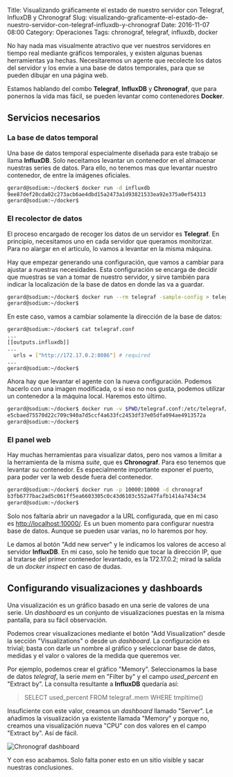 Title: Visualizando gráficamente el estado de nuestro servidor con Telegraf, InfluxDB y Chronograf
Slug: visualizando-graficamente-el-estado-de-nuestro-servidor-con-telegraf-influxdb-y-chronograf
Date: 2016-11-07 08:00
Category: Operaciones
Tags: chronograf, telegraf, influxdb, docker



No hay nada mas visualmente atractivo que ver nuestros servidores en tiempo real mediante gráficos temporales, y existen algunas buenas herramientas ya hechas. Necesitaremos un agente que recolecte los datos del servidor y los envíe a una base de datos temporales, para que se pueden dibujar en una página web.

Estamos hablando del combo **Telegraf**, **InfluxDB** y **Chronograf**, que para ponernos la vida mas fácil, se pueden levantar como contenedores **Docker**.

## Servicios necesarios

### La base de datos temporal

Una base de datos temporal especialmente diseñada para este trabajo se llama **InfluxDB**. Solo neceitamos levantar un contenedor en el almacenar nuestras series de datos. Para ello, no tenemos mas que levantar nuestro contenedor, de entre la imágenes oficiales.

```bash
gerard@sodium:~/docker$ docker run -d influxdb
9ee87def20cda02c273acb6ae4dbd15a2473a1d93821533ea92e375a0ef54313
gerard@sodium:~/docker$ 
```

### El recolector de datos

El proceso encargado de recoger los datos de un servidor es **Telegraf**. En principio, necesitamos uno en cada servidor que queramos monitorizar. Para no alargar en el artículo, lo vamos a levantar en la misma máquina.

Hay que empezar generando una configuración, que vamos a cambiar para ajustar a nuestras necesidades. Esta configuración se encarga de decidir que muestras se van a tomar de nuestro servidor, y sirve también para indicar la localización de la base de datos en donde las va a guardar.

```bash
gerard@sodium:~/docker$ docker run --rm telegraf -sample-config > telegraf.conf
gerard@sodium:~/docker$ 
```

En este caso, vamos a cambiar solamente la dirección de la base de datos:

```bash
gerard@sodium:~/docker$ cat telegraf.conf 
...
[[outputs.influxdb]]
...
  urls = ["http://172.17.0.2:8086"] # required
...
gerard@sodium:~/docker$ 
```

Ahora hay que levantar el agente con la nueva configuración. Podemos hacerlo con una imagen modificada, o si eso no nos gusta, podemos utilizar un contenedor a la máquina local. Haremos esto último.

```bash
gerard@sodium:~/docker$ docker run -v $PWD/telegraf.conf:/etc/telegraf/telegraf.conf:ro -d telegraf
e5cbaed75570d22c709c940a7d5ccf4a633fc2453df37e05dfa094ae4913572a
gerard@sodium:~/docker$ 
```

### El panel web

Hay muchas herramientas para visualizar datos, pero nos vamos a limitar a la herramienta de la misma *suite*, que es **Chronograf**. Para eso tenemos que levantar su contenedor. Es especialmente importante exponer el puerto, para poder ver la web desde fuera del contenedor.

```bash
gerard@sodium:~/docker$ docker run -p 10000:10000 -d chronograf
b3fb6777bac2ad5c061ff5ea6603305c0c43d6103c552a47fafb1414a7434c34
gerard@sodium:~/docker$ 
```

Solo nos faltaría abrir un navegador a la URL configurada, que en mi caso es <http://localhost:10000/>. Es un buen momento para configurar nuestra base de datos. Aunque se pueden usar varias, no lo haremos por hoy.

Le damos al botón "Add new server" y le indicamos los valores de acceso al servidor **InfluxDB**. En mi caso, solo he tenido que tocar la dirección IP, que al tratarse del primer contenedor levantado, es la 172.17.0.2; mirad la salida de un *docker inspect* en caso de dudas.

## Configurando visualizaciones y dashboards

Una visualización es un gráfico basado en una serie de valores de una serie. Un *dashboard* es un conjunto de visualizaciones puestas en la misma pantalla, para su fácil observación.

Podemos crear visualizaciones mediante el botón "Add Visualization" desde la sección "Visualizations" o desde un *dashboard*. La configuración es trivial; basta con darle un nombre al gráfico y seleccionar base de datos, medidas y el valor o valores de la medida que queremos ver.

Por ejemplo, podemos crear el gráfico "Memory". Seleccionamos la base de datos *telegraf*, la serie *mem* en "Filter by" y el campo *used_percent* en "Extract by". La consulta resultante a **InfluxDB** quedaría así:

> SELECT used_percent FROM telegraf..mem WHERE tmpltime()

Insuficiente con este valor, creamos un *dashboard* llamado "Server". Le añadimos la visualización ya existente llamada "Memory" y porque no, creamos una visualización nueva "CPU" con dos valores en el campo "Extract by". Así de fácil.

![Chronograf dashboard]({filename}/images/chronograf.jpg)

Y con eso acabamos. Solo falta poner esto en un sitio visible y sacar nuestras conclusiones.
